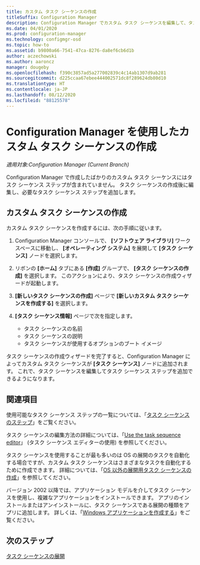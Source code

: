 ```yaml
---
title: カスタム タスク シーケンスの作成
titleSuffix: Configuration Manager
description: Configuration Manager でカスタム タスク シーケンスを編集して、タスク シーケンスにステップを追加します。
ms.date: 04/01/2020
ms.prod: configuration-manager
ms.technology: configmgr-osd
ms.topic: how-to
ms.assetid: b9800a66-7541-47ca-8276-da8ef6cb6d1b
author: aczechowski
ms.author: aaroncz
manager: dougeby
ms.openlocfilehash: f390c3857ad5a277002839c4c14ab1307d9ab281
ms.sourcegitcommit: d225ccaa67ebee444002571dc8f289624db80d10
ms.translationtype: HT
ms.contentlocale: ja-JP
ms.lasthandoff: 08/12/2020
ms.locfileid: "88125578"
---
```

# <a name="create-a-custom-task-sequence-with-configuration-manager"></a>Configuration Manager を使用したカスタム タスク シーケンスの作成

*適用対象:Configuration Manager (Current Branch)*

Configuration Manager で作成したばかりのカスタム タスク シーケンスにはタスク シーケンス ステップが含まれていません。 タスク シーケンスの作成後に編集し、必要なタスク シーケンス ステップを追加します。  

## <a name="create-a-custom-task-sequence"></a><a name="BKMK_CustomTS"></a> カスタム タスク シーケンスの作成

カスタム タスク シーケンスを作成するには、次の手順に従います。

1. Configuration Manager コンソールで、 **[ソフトウェア ライブラリ]** ワークスペースに移動し、 **[オペレーティング システム]** を展開して **[タスク シーケンス]** ノードを選択します。  

1. リボンの **[ホーム]** タブにある **[作成]** グループで、 **[タスク シーケンスの作成]** を選択します。 このアクションにより、タスク シーケンスの作成ウィザードが起動します。  

1. **[新しいタスク シーケンスの作成]** ページで **[新しいカスタム タスク シーケンスを作成する]** を選択します。  

1. **[タスク シーケンス情報]** ページで次を指定します。

    - タスク シーケンスの名前
    - タスク シーケンスの説明
    - タスク シーケンスが使用するオプションのブート イメージ

タスク シーケンスの作成ウィザードを完了すると、Configuration Manager によってカスタム タスク シーケンスが **[タスク シーケンス]** ノードに追加されます。 これで、タスク シーケンスを編集してタスク シーケンス ステップを追加できるようになります。  

## <a name="see-also"></a>関連項目

使用可能なタスク シーケンス ステップの一覧については、「[タスク シーケンスのステップ](../understand/task-sequence-steps.md)」をご覧ください。  

タスク シーケンスの編集方法の詳細については、「[Use the task sequence editor](../understand/task-sequence-editor.md)」 (タスク シーケンス エディターの使用) を参照してください。  

タスク シーケンスを使用することが最も多いのは OS の展開のタスクを自動化する場合ですが、カスタム タスク シーケンスはさまざまなタスクを自動化するために作成できます。 詳細については、「[OS 以外の展開用タスク シーケンスの作成](create-a-task-sequence-for-non-operating-system-deployments.md)」を参照してください。

バージョン 2002 以降では、アプリケーション モデルを介してタスク シーケンスを使用し、複雑なアプリケーションをインストールできます。 アプリのインストールまたはアンインストールに、タスク シーケンスである展開の種類をアプリに追加します。 詳しくは、「[Windows アプリケーションを作成する](../../apps/get-started/creating-windows-applications.md#bkmk_tsdt)」をご覧ください。<!-- 3555953 -->

## <a name="next-steps"></a>次のステップ

[タスク シーケンスの展開](deploy-a-task-sequence.md)
